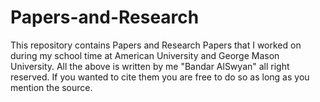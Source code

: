 # Papers-and-Research

This repository contains Papers and Research Papers that I worked on during my school time at American University and George Mason University. All the above is written by me "Bandar AlSwyan" all right reserved. If you wanted to cite them you are free to do so as long as you mention the source. 
